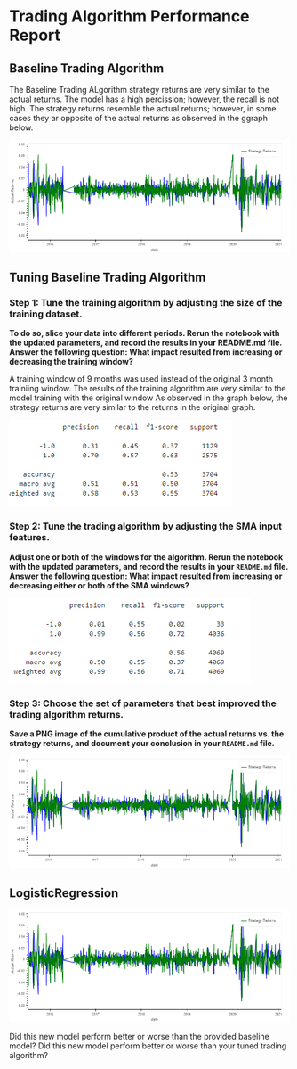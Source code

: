 # Trading Algorithm Performance Report 

## Baseline Trading Algorithm 

The Baseline Trading ALgorithm strategy returns are very similar to the actual returns. The model has a high percission; however, the recall is not high. The strategy returns resemble the actual returns; however, in some cases they ar opposite of the actual returns as observed in the ggraph below.  

![Baseline_Trading_Algorithm](Images/Baseline_Trading_Algorithm.png)

## Tuning Baseline Trading Algorithm

### Step 1: Tune the training algorithm by adjusting the size of the training dataset. 

**To do so, slice your data into different periods. Rerun the notebook with the updated parameters, and record the results in your README.md file.
Answer the following question: What impact resulted from increasing or decreasing the training window?**

A training window of 9 months was used instead of the original 3 month trainiing window. The results of the training algorithm are very similar to the model training with the original window As observed in the graph below, the strategy returns are very similar to the returns in the original graph.  

![Tuned_Trading_Algorithm_Part_1](Images/Tuned_Trading_Algorithm_Part_1.png)


### Step 2: Tune the trading algorithm by adjusting the SMA input features.  

**Adjust one or both of the windows for the algorithm. Rerun the notebook with the updated parameters, and record the results in your `README.md` file. 
Answer the following question: What impact resulted from increasing or decreasing either or both of the SMA windows?**


![Tuned_Trading_Algorithm_Part_2](Images/Tuned_Trading_Algorithm_Part_2.png)


### Step 3: Choose the set of parameters that best improved the trading algorithm returns. 

**Save a PNG image of the cumulative product of the actual returns vs. the strategy returns, and document your conclusion in your `README.md` file.**



![Tuned_Trading_Algorithm_Part_3](Images/Tuned_Trading_Algorithm_Part_3.png)


## LogisticRegression  

![LogisticRegression](Images/LogisticRegression.png)



















Did this new model perform better or worse than the provided baseline model? Did this new model perform better or worse than your tuned trading algorithm?